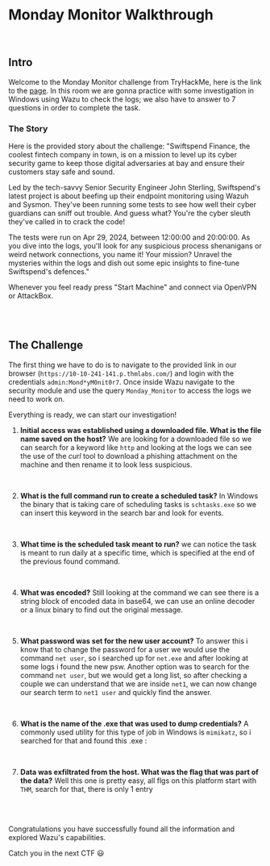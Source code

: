 # Monday Monitor Walkthrough
<br/>

## Intro
Welcome to the Monday Monitor challenge from TryHackMe, here is the link to the [page](https://tryhackme.com/r/room/mondaymonitor).
In this room we are gonna practice with some investigation in Windows using Wazu to check the logs; we also have to answer to 7 questions in order to complete the task.

### The Story
Here is the provided story about the challenge:
"Swiftspend Finance, the coolest fintech company in town, is on a mission to level up its cyber security game to keep those digital adversaries at bay and ensure their customers stay safe and sound.

Led by the tech-savvy Senior Security Engineer John Sterling, Swiftspend's latest project is about beefing up their endpoint monitoring using Wazuh and Sysmon. They've been running some tests to see how well their cyber guardians can sniff out trouble. And guess what? You're the cyber sleuth they've called in to crack the code!

The tests were run on Apr 29, 2024, between 12:00:00 and 20:00:00. As you dive into the logs, you'll look for any suspicious process shenanigans or weird network connections, you name it! Your mission? Unravel the mysteries within the logs and dish out some epic insights to fine-tune Swiftspend's defences."
<br/>

Whenever you feel ready press "Start Machine" and connect via OpenVPN or AttackBox.

<br/>
<br/>

## The Challenge
The first thing we have to do is to navigate to the provided link in our browser (`https://10-10-241-141.p.thmlabs.com/`) and login with the credentials `admin:Mond*yM0nit0r7`.
Once inside Wazu navigate to the security module and use the query `Monday_Monitor` to access the logs we need to work on.

Everything is ready, we can start our investigation!

1. **Initial access was established using a downloaded file. What is the file name saved on the host?**
   We are looking for a downloaded file so we can search for a keyword like `http` and looking at the logs we can see the use of the *curl* tool to download a phishing attachment on the machine and then rename it to look less suspicious.
   
<br/>

2. **What is the full command run to create a scheduled task?**
   In Windows the binary that is taking care of scheduling tasks is `schtasks.exe` so we can insert this keyword in the search bar and look for events.
   
<br/>

3. **What time is the scheduled task meant to run?**
   we can notice the task is meant to run daily at a specific time, which is specified at the end of the previous found command.
   
<br/>

4. **What was encoded?**
   Still looking at the command we can see there is a string block of encoded data in base64, we can use an online decoder or a linux binary to find out the original message.
   
<br/>

5. **What password was set for the new user account?**
   To answer this i know that to change the password for a user we would use the command `net user`, so i searched up for `net.exe` and after looking at some logs i found the new psw.
   Another option was to search for the command `net user`, but we would get a long list, so after checking a couple we can understand that we are inside `net1`, we can now change our search term to `net1 user` and quickly find the answer.
   
<br/>

6. **What is the name of the .exe that was used to dump credentials?**
   A commonly used utility for this type of job in Windows is `mimikatz`, so i searched for that and found this .exe :
   
<br/>

7. **Data was exfiltrated from the host. What was the flag that was part of the data?**
   Well this one is pretty easy, all flgs on this platform start with `THM`, search for that, there is only 1 entry

<br/>
<br/>

Congratulations you have successfully found all the information and explored Wazu's capabilities.

Catch you in the next CTF 😃
